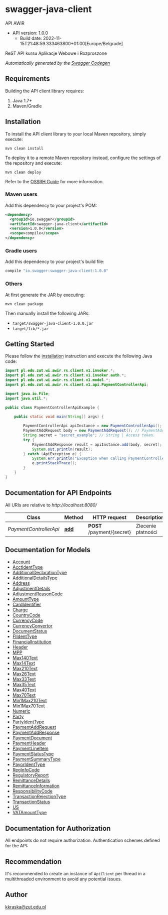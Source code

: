 # swagger-java-client

API AWiR
- API version: 1.0.0
  - Build date: 2022-11-15T21:48:59.333463800+01:00[Europe/Belgrade]

ReST API kursu Aplikacje Webowe i Rozproszone


*Automatically generated by the [Swagger Codegen](https://github.com/swagger-api/swagger-codegen)*


## Requirements

Building the API client library requires:
1. Java 1.7+
2. Maven/Gradle

## Installation

To install the API client library to your local Maven repository, simply execute:

```shell
mvn clean install
```

To deploy it to a remote Maven repository instead, configure the settings of the repository and execute:

```shell
mvn clean deploy
```

Refer to the [OSSRH Guide](http://central.sonatype.org/pages/ossrh-guide.html) for more information.

### Maven users

Add this dependency to your project's POM:

```xml
<dependency>
  <groupId>io.swagger</groupId>
  <artifactId>swagger-java-client</artifactId>
  <version>1.0.0</version>
  <scope>compile</scope>
</dependency>
```

### Gradle users

Add this dependency to your project's build file:

```groovy
compile "io.swagger:swagger-java-client:1.0.0"
```

### Others

At first generate the JAR by executing:

```shell
mvn clean package
```

Then manually install the following JARs:

* `target/swagger-java-client-1.0.0.jar`
* `target/lib/*.jar`

## Getting Started

Please follow the [installation](#installation) instruction and execute the following Java code:

```java
import pl.edu.zut.wi.awir.rs.client.v1.invoker.*;
import pl.edu.zut.wi.awir.rs.client.v1.invoker.auth.*;
import pl.edu.zut.wi.awir.rs.client.v1.model.*;
import pl.edu.zut.wi.awir.rs.client.v1.api.PaymentControllerApi;

import java.io.File;
import java.util.*;

public class PaymentControllerApiExample {

    public static void main(String[] args) {
        
        PaymentControllerApi apiInstance = new PaymentControllerApi();
        PaymentAddRequest body = new PaymentAddRequest(); // PaymentAddRequest | 
        String secret = "secret_example"; // String | Access token.
        try {
            PaymentAddResponse result = apiInstance.add(body, secret);
            System.out.println(result);
        } catch (ApiException e) {
            System.err.println("Exception when calling PaymentControllerApi#add");
            e.printStackTrace();
        }
    }
}
```

## Documentation for API Endpoints

All URIs are relative to *http://localhost:8080/*

Class | Method | HTTP request | Description
------------ | ------------- | ------------- | -------------
*PaymentControllerApi* | [**add**](docs/PaymentControllerApi.md#add) | **POST** /payment/{secret} | Zlecenie płatności

## Documentation for Models

 - [Account](docs/Account.md)
 - [AcctIdentType](docs/AcctIdentType.md)
 - [AdditionalDeclarationType](docs/AdditionalDeclarationType.md)
 - [AdditionalDetailsType](docs/AdditionalDetailsType.md)
 - [Address](docs/Address.md)
 - [AdjustmentDetails](docs/AdjustmentDetails.md)
 - [AdjustmentReasonCode](docs/AdjustmentReasonCode.md)
 - [AmountType](docs/AmountType.md)
 - [CardIdentifier](docs/CardIdentifier.md)
 - [Charge](docs/Charge.md)
 - [CountryCode](docs/CountryCode.md)
 - [CurrencyCode](docs/CurrencyCode.md)
 - [CurrencyConvertor](docs/CurrencyConvertor.md)
 - [DocumentStatus](docs/DocumentStatus.md)
 - [FIIdentType](docs/FIIdentType.md)
 - [FinancialInstitution](docs/FinancialInstitution.md)
 - [Header](docs/Header.md)
 - [MPP](docs/MPP.md)
 - [Max140Text](docs/Max140Text.md)
 - [Max14Text](docs/Max14Text.md)
 - [Max210Text](docs/Max210Text.md)
 - [Max26Text](docs/Max26Text.md)
 - [Max33Text](docs/Max33Text.md)
 - [Max35Text](docs/Max35Text.md)
 - [Max40Text](docs/Max40Text.md)
 - [Max70Text](docs/Max70Text.md)
 - [Min1Max210Text](docs/Min1Max210Text.md)
 - [Min1Max70Text](docs/Min1Max70Text.md)
 - [Numeric](docs/Numeric.md)
 - [Party](docs/Party.md)
 - [PartyIdentType](docs/PartyIdentType.md)
 - [PaymentAddRequest](docs/PaymentAddRequest.md)
 - [PaymentAddResponse](docs/PaymentAddResponse.md)
 - [PaymentDocument](docs/PaymentDocument.md)
 - [PaymentHeader](docs/PaymentHeader.md)
 - [PaymentLineItem](docs/PaymentLineItem.md)
 - [PaymentStatusType](docs/PaymentStatusType.md)
 - [PaymentSummaryType](docs/PaymentSummaryType.md)
 - [PayorIdentType](docs/PayorIdentType.md)
 - [RegInfoCode](docs/RegInfoCode.md)
 - [RegulatoryReport](docs/RegulatoryReport.md)
 - [RemittanceDetails](docs/RemittanceDetails.md)
 - [RemittanceInformation](docs/RemittanceInformation.md)
 - [ResponsibilityCode](docs/ResponsibilityCode.md)
 - [TransactionRejectionType](docs/TransactionRejectionType.md)
 - [TransactionStatus](docs/TransactionStatus.md)
 - [US](docs/US.md)
 - [VATAmountType](docs/VATAmountType.md)

## Documentation for Authorization

All endpoints do not require authorization.
Authentication schemes defined for the API:

## Recommendation

It's recommended to create an instance of `ApiClient` per thread in a multithreaded environment to avoid any potential issues.

## Author

kkraska@zut.edu.pl
